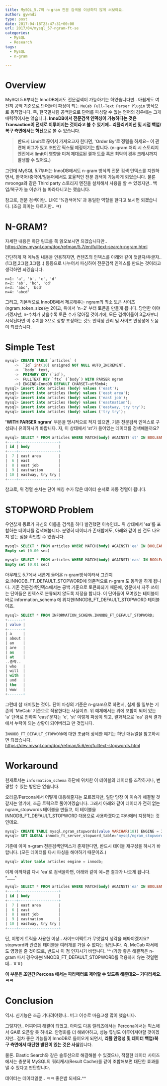 ```yaml
---
title: MySQL_5.7의 n-gram 전문 검색을 이상하지 않게 써보아요.
author: gywndi
type: post
date: 2017-04-18T23:47:31+00:00
url: 2017/04/mysql_57-ngram-ft-se
categories:
  - MySQL
  - Research
tags:
  - MySQL
  - n-gram

---
```

# Overview

MySQL5.6부터는 InnoDB에서도 전문검색이 가능하기는 하였습니다만.. 아쉽게도 여전히 공백 기준으로 단어들이 파싱이 되는 `MeCab Full-Text Parser Plugin` 방식으로 동작합니다. 즉, 한국말처럼 공백만으로 단어를 파싱할 수 없는 언어의 경우에는 크게 매력적이지는 않습니다. **InnoDB에서 전문검색 인덱싱이 가능하다는 것은 Transaction이 전제로 이루어지는 것이라고 볼 수 있기에.. 리플리케이션 및 시점 백업/복구 측면에서는 혁신**으로 볼 수 있습니다.

> **반드시 Limit로 끊어서 가져오고자 한다면, 'Order By'로 정렬을 하세요~ 이 관련해 버그가 있고 조만간 픽스될 예정이기는 합니다. (n-gram 처리 시 스토리지 엔진에서 limit이 영향을 미쳐 제대로된 결과 도출 혹은 최악의 경우 크래시까지 발생할 수 있어요.)**

그런데 MySQL 5.7부터는 InnoDB에서도 n-gram 방식의 전문 검색 인덱스를 지원하면서, 한국어/중국어/일본어에서도 효율적인 전문 검색이 가능하게 되었습니다. 물론 mroonga와 같은 Third party 스토리지 엔진을 설치해서 사용을 할 수 있겠지만.. 백업/복구가 늘 이슈가 늘 따라다니고는 했습니다.

참고로, 전문 검색이란.. LIKE &#8216;%검색어%&#8217; 과 동일한 역할을 한다고 보시면 되겠습니다. (조금 의미는 다르지만.. ㅋ)

# N-GRAM?

자세한 내용은 하단 링크를 쭉 읽오보시면 되겠습니다만..  
https://dev.mysql.com/doc/refman/5.7/en/fulltext-search-ngram.html

간단하게 저 메뉴얼 내용을 인용하자면, 컨텐츠의 인덱스를 아래와 같이 첫글자/두글자..(1그램,2그램,3그램..) 등등으로 나누어서 파싱하여 전문검색 인덱스를 만드는 것이라고 생각하면 되겠습니다.

```
n=1: 'a', 'b', 'c', 'd'
n=2: 'ab', 'bc', 'cd'
n=3: 'abc', 'bcd'
n=4: 'abcd'
```

그리고, 기본적으로 InnoDB에서 제공해주는 ngram의 최소 토큰 사이즈(ngram\_token\_size)는 2이고, 위에서 'n=2' 부터 토큰을 만들게 됩니다. 당연한 이야기겠지만, n-수치가 낮을수록 토큰 수가 많아질 것이기에, 모든 검색어들이 3글자부터 시작된다면 이 수치를 3으로 상향 조정하는 것도 인덱싱 관리 및 사이즈 안정성에 도움이 되겠습니다.

# Simple Test

```sql
mysql> CREATE TABLE `articles` (
    ->  `id` int(10) unsigned NOT NULL AUTO_INCREMENT,
    ->  `body` text,
    ->  PRIMARY KEY (`id`),
    ->  FULLTEXT KEY `ftx` (`body`) WITH PARSER ngram
    ->) ENGINE=InnoDB DEFAULT CHARSET=utf8mb4;
mysql> insert into articles (body) values ('east');
mysql> insert into articles (body) values ('east area');
mysql> insert into articles (body) values ('east job');
mysql> insert into articles (body) values ('eastnation');
mysql> insert into articles (body) values ('eastway, try try');
mysql> insert into articles (body) values ('try try');
```

**'WITH PARSER ngram'** 부분을 명시적으로 적지 않으면, 기존 전문검색 인덱스로 구성되니 유의하시기 바랍니다. 자, 이 상태에서 &#8216;st&#8217;가 들어있는 데이터를 검색해볼까요?

```sql
mysql> SELECT * FROM articles WHERE MATCH(body) AGAINST('st' IN BOOLEAN MODE);
+----+------------------+
| id | body             |
+----+------------------+
|  7 | east area        |
|  6 | east             |
|  8 | east job         |
|  9 | eastnation       |
| 10 | eastway, try try |
+----+------------------+
```

참고로, 위 정렬 순서는 단어 매칭 수가 많은 데이터 순서로 자동 정렬이 됩니다.

# STOPWORD Problem

우연찮게 동료가 자신의 이름을 검색을 하다 발견했던 이슈인데.. 위 상태에서 'ea'를 포함하는 데이터를 검색해봅니다. 분명히 데이터가 존재함에도, 아래와 같이 한 건도 나오지 않는 점을 확인할 수 있습니다.

```sql
mysql> SELECT * FROM articles WHERE MATCH(body) AGAINST('ea' IN BOOLEAN MODE);
Empty set (0.00 sec)

mysql> SELECT * FROM articles WHERE MATCH(body) AGAINST('eas' IN BOOLEAN MODE);
Empty set (0.01 sec)
```

아무래도 5.7에서 새롭게 들어온 n-gram방식이라서 그런지요.INNODB\_FT\_DEFAULT\_STOPWORD에 의존적으로 n-gram 도 동작을 하게 됩니다. 기존 전문검색인덱스에서는 공백 기준으로 토큰화되기 때문에, 영문에서 자주 쓰이는 단어들은 인덱스로 분류되지 않도록 지정을 합니다. 이 단어들이 모여있는 테이블이 바로 information\_schema 에 위치한INNODB\_FT\_DEFAULT_STOPWORD 테이블이죠.

```sql
mysql> SELECT * FROM INFORMATION_SCHEMA.INNODB_FT_DEFAULT_STOPWORD;
+-------+
| value |
+-------+
| a     |
| about |
| an    |
| are   |
| as    |
| at    |
..중략..
| who   |
| will  |
| with  |
| und   |
| the   |
| www   |
+-------+
```

그런데 참 재미있는 것이.. 단어 파싱의 기준은 n-gram으로 하면서, 실제 룰 일부는 기존의 'MeCab' 기준으로 적용한다는 사실이죠. 위 예제에서는 위에 포함이 되어 있는 'a' 단어로 인하여 'east'문자는 'e', 'st' 이렇게 파싱이 되고, 결과적으로 'ea' 검색 결과에서 누락이 되는 상황이 되어버리고 만 것입니다.

`INNODB_FT_DEFAULT_STOPWORD`에 대한 조금더 상세한 얘기는 하단 매뉴얼을 참고하시면 되겠습니다.  
https://dev.mysql.com/doc/refman/5.6/en/fulltext-stopwords.html

# Workaround

현재로서는 `information_schema` 하단에 위치한 이 테이블의 데이터를 조작하거나, 변경할 수 있는 방안은 없습니다.

오라클/Percona에서 어떻게 대응해줄지는 모르겠지만, 일단 당장 이 이슈가 해결될 것 같지는 않기에, 조금 트릭으로 풀어야겠습니다. 그래서 아래와 같이 데이터가 전혀 없는ngram\_stopwords 테이블을 만들고, 이 테이블을INNODB\_FT\_DEFAULT\_STOPWORD 대용으로 사용하겠다고 파라메터 지정하는 것인데요.

```sql
mysql> CREATE TABLE mysql.ngram_stopwords(value VARCHAR(18)) ENGINE = INNODB;
mysql> SET GLOBAL innodb_ft_server_stopword_table='mysql/ngram_stopwords';
```

기존에 이미 n-gram 전문검색인덱스가 존재한다면, 반드시 테이블 재구성을 하시기 바랍니다. (모든 데이터를 다시 파싱을 해야하기 때문이죠.)

```sql
mysql> alter table articles engine = innodb;
```

이제 아까처럼 다시 'ea'로 검색을하면, 아래와 같이 예~쁜 결과가 나오게 됩니다. ^\____^

```sql
mysql> SELECT * FROM articles WHERE MATCH(body) AGAINST('ea' IN BOOLEAN MODE);
+----+------------------+
| id | body             |
+----+------------------+
|  7 | east area        |
|  6 | east             |
|  8 | east job         |
|  9 | eastnation       |
| 10 | eastway, try try |
+----+------------------+
```

단, 이렇게 트릭을 사용한 이상.. 사이드이펙트가 무엇일지 생각을 해봐야겠지요? stopword와 관련된 테이블을 여러개를 가질 수 없다는 점입니다. 즉, MeCab 파서에도 영향을 줄 것이므로, 반드시 이 점 인지시기 바랍니다. ^^ (가장 좋은 해결책은 n-gram 파서 경우에는INNODB\_FT\_DEFAULT_STOPWORD를 적용하지 않는 것일텐데.. ㅎㅎ)

**이 부분은 조만간 Percona 에서는 파라메터로 제어할 수 있도록 해준대요~ 기다리세요. ㅋㅋ**

# Conclusion

역시. 신기능은 조금 기다려야했나.. 버그 이슈로 마음고생 많이 했습니다.

그렇지만.. 어찌어찌 해결이 되었고. 아마도 다음 릴리즈에서는 Percona에서는 픽스해서 GA로 오픈할 듯 하네요. 안정화를 더 해봐야하고, 성능 튜닝도 이루어져야할 것이겠지만.. 점차 좋은 기능들이 InnoDB로 들어오게 되면서, **리플 안정성 및 데이터 백업/복구 측면에서 대단한 발전이 있는 것은 사실**입니다.

물론. Elastic Search와 같은 솔루션으로 해결해볼 수 있겠으나, 적절한 데이터 사이즈에서는 충분히 MySQL의 쿼리캐시(Result Cache)를 같이 조합해보면 대단한 효과를 낼 수 있다고 판단합니다.

데이터는 데이터일뿐.. ㅋㅋ 좋은밤 되세요.^^